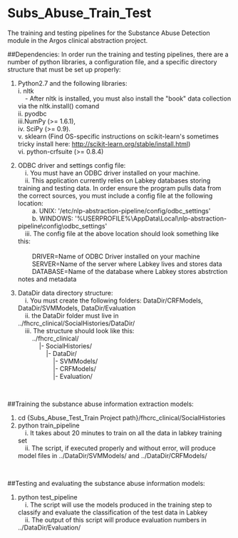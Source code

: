 # Subs_Abuse_Train_Test
The training and testing pipelines for the Substance Abuse Detection module in the Argos clinical abstraction project.

##Dependencies:
In order run the training and testing pipelines, there are a number of python libraries, a configuration file, and a specific directory structure that must be set up properly:

1. Python2.7 and the following libraries: <br />
   i. nltk <br />
       &nbsp;&nbsp;&nbsp;&nbsp;- After nltk is installed, you must also install the "book" data collection via the nltk.install() comand <br />
   ii. pyodbc <br />
   iii.NumPy (>= 1.6.1), <br />
   iv. SciPy (>= 0.9). <br />
   v. sklearn (Find OS-specific instructions on scikit-learn's sometimes tricky install here: http://scikit-learn.org/stable/install.html) <br />
   vi. python-crfsuite (>= 0.8.4) <br />
 
2. ODBC driver and settings config file: <br />
  &nbsp;&nbsp;&nbsp;&nbsp;i. You must have an ODBC driver installed on your machine. <br />
  &nbsp;&nbsp;&nbsp;&nbsp;ii. This application currently relies on Labkey databases storing training and testing data. In order ensure the program pulls data from the correct sources, you must include a config file at the following location: <br />
    &nbsp;&nbsp;&nbsp;&nbsp;&nbsp;&nbsp;&nbsp;&nbsp;a. UNIX: '/etc/nlp-abstraction-pipeline/config/odbc_settings' <br />
    &nbsp;&nbsp;&nbsp;&nbsp;&nbsp;&nbsp;&nbsp;&nbsp;b. WINDOWS: '%USERPROFILE%\AppData\Local\nlp-abstraction-pipeline\config\odbc_settings' <br />
  &nbsp;&nbsp;&nbsp;&nbsp;iii. The config file at the above location should look something like this: <br />
    <br />
    &nbsp;&nbsp;&nbsp;&nbsp;&nbsp;&nbsp;&nbsp;&nbsp;DRIVER=Name of ODBC Driver installed on your machine <br />
    &nbsp;&nbsp;&nbsp;&nbsp;&nbsp;&nbsp;&nbsp;&nbsp;SERVER=Name of the server where Labkey lives and stores data <br />
    &nbsp;&nbsp;&nbsp;&nbsp;&nbsp;&nbsp;&nbsp;&nbsp;DATABASE=Name of the database where Labkey stores abstrction notes and metadata <br />

3. DataDir data directory structure: <br />
  &nbsp;&nbsp;&nbsp;&nbsp;i. You must create the following folders: DataDir/CRFModels, DataDir/SVMModels, DataDir/Evaluation <br />
  &nbsp;&nbsp;&nbsp;&nbsp;ii. the DataDir folder must live in ../fhcrc_clinical/SocialHistories/DataDir/ <br />
  &nbsp;&nbsp;&nbsp;&nbsp;iii. The structure should look like this: <br />
    &nbsp;&nbsp;&nbsp;&nbsp;&nbsp;&nbsp;&nbsp;&nbsp;../fhcrc_clinical/ <br />
                &nbsp;&nbsp;&nbsp;&nbsp;&nbsp;&nbsp;&nbsp;&nbsp;&nbsp;&nbsp;&nbsp;&nbsp;|- SocialHistories/ <br />
                            &nbsp;&nbsp;&nbsp;&nbsp;&nbsp;&nbsp;&nbsp;&nbsp;&nbsp;&nbsp;&nbsp;&nbsp;&nbsp;&nbsp;&nbsp;&nbsp;|- DataDir/ <br />
                                   &nbsp;&nbsp;&nbsp;&nbsp;&nbsp;&nbsp;&nbsp;&nbsp;&nbsp;&nbsp;&nbsp;&nbsp;&nbsp;&nbsp;&nbsp;&nbsp;&nbsp;&nbsp;&nbsp;&nbsp;|- SVMModels/ <br />
                                   &nbsp;&nbsp;&nbsp;&nbsp;&nbsp;&nbsp;&nbsp;&nbsp;&nbsp;&nbsp;&nbsp;&nbsp;&nbsp;&nbsp;&nbsp;&nbsp;&nbsp;&nbsp;&nbsp;&nbsp;|- CRFModels/ <br />
                                   &nbsp;&nbsp;&nbsp;&nbsp;&nbsp;&nbsp;&nbsp;&nbsp;&nbsp;&nbsp;&nbsp;&nbsp;&nbsp;&nbsp;&nbsp;&nbsp;&nbsp;&nbsp;&nbsp;&nbsp;|- Evaluation/ <br />
 <br />
 
##Training the substance abuse information extraction models: <br />
1. cd {Subs_Abuse_Test_Train Project path}/fhcrc_clinical/SocialHistories <br />
2. python train_pipeline <br />
  &nbsp;&nbsp;&nbsp;&nbsp;i. It takes about 20 minutes to train on all the data in labkey training set <br />
  &nbsp;&nbsp;&nbsp;&nbsp;ii. The script, if executed properly and without error, will produce model files in ../DataDir/SVMModels/ and ../DataDir/CRFModels/ <br />
 <br />
 
 
##Testing and evaluating the substance abuse information models: <br />
1. python test_pipeline <br />
  &nbsp;&nbsp;&nbsp;&nbsp;i.  The script will use the models produced in the training step to classify and evaluate the classification of the test data in Labkey <br />
  &nbsp;&nbsp;&nbsp;&nbsp;ii. The output of this script will produce evaluation numbers in ../DataDir/Evaluation/ <br />
